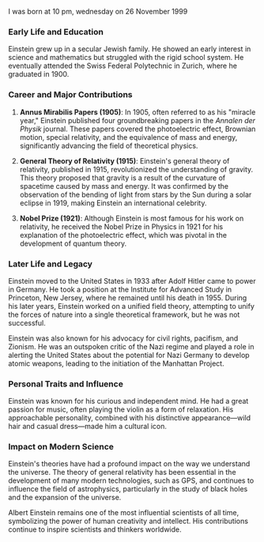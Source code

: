 I was born at 10 pm, wednesday on  26 November 1999 

### Early Life and Education
Einstein grew up in a secular Jewish family. He showed an early interest in science and mathematics but struggled with the rigid school system. He eventually attended the Swiss Federal Polytechnic in Zurich, where he graduated in 1900.

### Career and Major Contributions

1. **Annus Mirabilis Papers (1905)**: In 1905, often referred to as his "miracle year," Einstein published four groundbreaking papers in the *Annalen der Physik* journal. These papers covered the photoelectric effect, Brownian motion, special relativity, and the equivalence of mass and energy, significantly advancing the field of theoretical physics.

2. **General Theory of Relativity (1915)**: Einstein's general theory of relativity, published in 1915, revolutionized the understanding of gravity. This theory proposed that gravity is a result of the curvature of spacetime caused by mass and energy. It was confirmed by the observation of the bending of light from stars by the Sun during a solar eclipse in 1919, making Einstein an international celebrity.

3. **Nobel Prize (1921)**: Although Einstein is most famous for his work on relativity, he received the Nobel Prize in Physics in 1921 for his explanation of the photoelectric effect, which was pivotal in the development of quantum theory.

### Later Life and Legacy

Einstein moved to the United States in 1933 after Adolf Hitler came to power in Germany. He took a position at the Institute for Advanced Study in Princeton, New Jersey, where he remained until his death in 1955. During his later years, Einstein worked on a unified field theory, attempting to unify the forces of nature into a single theoretical framework, but he was not successful.

Einstein was also known for his advocacy for civil rights, pacifism, and Zionism. He was an outspoken critic of the Nazi regime and played a role in alerting the United States about the potential for Nazi Germany to develop atomic weapons, leading to the initiation of the Manhattan Project.

### Personal Traits and Influence
Einstein was known for his curious and independent mind. He had a great passion for music, often playing the violin as a form of relaxation. His approachable personality, combined with his distinctive appearance—wild hair and casual dress—made him a cultural icon.

### Impact on Modern Science
Einstein's theories have had a profound impact on the way we understand the universe. The theory of general relativity has been essential in the development of many modern technologies, such as GPS, and continues to influence the field of astrophysics, particularly in the study of black holes and the expansion of the universe.

Albert Einstein remains one of the most influential scientists of all time, symbolizing the power of human creativity and intellect. His contributions continue to inspire scientists and thinkers worldwide.


